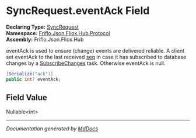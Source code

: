 ﻿<!--  
  <auto-generated>   
    The contents of this file were generated by a tool.  
    Changes to this file may be list if the file is regenerated  
  </auto-generated>   
-->

# SyncRequest.eventAck Field

**Declaring Type:** [SyncRequest](../index.md)  
**Namespace:** [Friflo.Json.Fliox.Hub.Protocol](../../index.md)  
**Assembly:** Friflo.Json.Fliox.Hub

eventAck is used to ensure (change) events are delivered reliable.             A client set eventAck to the last received [seq](../../SyncEvent/fields/seq.md) in case             it has subscribed to database changes by a [SubscribeChanges](../../Tasks/SubscribeChanges/index.md) task.             Otherwise eventAck is null.

```csharp
[Serialize("ack")]
public int? eventAck;
```

## Field Value

Nullable\<int\>

___

*Documentation generated by [MdDocs](https://github.com/ap0llo/mddocs)*
